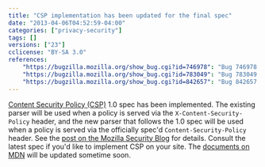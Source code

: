 ```yaml
---
title: "CSP implementation has been updated for the final spec"
date: "2013-04-06T04:52:59-04:00"
categories: ["privacy-security"]
tags: []
versions: ["23"]
cclicense: "BY-SA 3.0"
references:
    "https://bugzilla.mozilla.org/show_bug.cgi?id=746978": "Bug 746978 – sync CSP directive parsing and directive names with w3c CSP 1.0 spec"
    "https://bugzilla.mozilla.org/show_bug.cgi?id=783049": "Bug 783049 – CSP : use existing/old parser for X-Content-Security-Policy header, new/CSP 1.0 spec compliant parser for Content-Security-Policy header"
    "https://bugzilla.mozilla.org/show_bug.cgi?id=842657": "Bug 842657 – Flip the pref to enable the CSP 1.0 parser for Firefox"
---
```

[Content Security Policy (CSP)](https://developer.mozilla.org/en-US/docs/Security/CSP) 1.0 spec has been implemented. The existing parser will be used when a policy is served via the `X-Content-Security-Policy` header, and the new parser that follows the 1.0 spec will be used when a policy is served via the officially spec'd `Content-Security-Policy` header. See the [post on the Mozilla Security Blog](https://blog.mozilla.org/security/2013/06/11/content-security-policy-1-0-lands-in-firefox/) for details. Consult the latest spec if you'd like to implement CSP on your site. The [documents on MDN](https://developer.mozilla.org/en-US/docs/Security/CSP) will be updated sometime soon.
